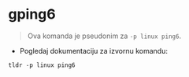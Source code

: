 # gping6

> Ova komanda je pseudonim za `-p linux ping6`.

- Pogledaj dokumentaciju za izvornu komandu:

`tldr -p linux ping6`
